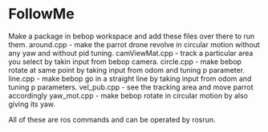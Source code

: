 # FollowMe
Make a package in bebop workspace and add these files over there to run them.
around.cpp     -  make the parrot drone revolve in circular motion without any yaw and without pid tuning.
camViewMat.cpp -  track a particular area you select by takin input from bebop camera.
circle.cpp     -  make bebop rotate at same point by taking input from odom and tuning p parameter.
line.cpp       -  make bebop go in a straight line by taking input from odom and tuning p parameters.
vel_pub.cpp    -  see the tracking area and move parrot accordingly
yaw_mot.cpp    -  make bebop rotate in circular motion by also giving its yaw.

All of these are ros commands and can be operated by rosrun.
